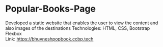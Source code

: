 # Popular-Books-Page
Developed a static website that enables the user to view the content and also images of the destinations
Technologies: HTML, CSS, Bootstrap Flexbox                                                      
Link: https://bhuvneshpopbook.ccbp.tech

